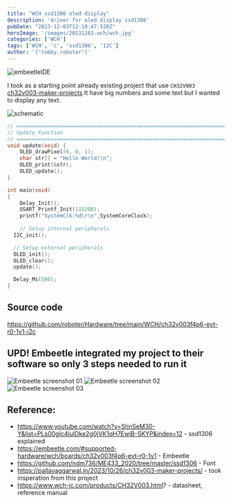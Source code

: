 ```yaml
---
title: "WCH ssd1306 oled display"
description: 'driver for oled display ssd1306'
pubDate: "2023-12-03T12:10:47.520Z"
heroImage: '/images/20231203-wch/wch.jpg'
categories: ['WCH']
tags: ['WCH', 'c', 'ssd1306', 'I2C']
author: '["robby.roboter"]'
---
```


![embeetleIDE](/images/20231203-wch/embeetle.png)

I took as a starting point already existing project that use `CH32V003`
[ch32v003-maker-projects](https://pallavaggarwal.in/2023/10/26/ch32v003-maker-projects/)
It have big numbers and some text but I wanted to display any text.


![schematic](/images/20231203-wch/schematic.svg)

```c
// ===================================================================================
// Update Function
// ===================================================================================
void update(void) {
	OLED_drawPixel(0, 0, 1);
	char str[] = "Hello World!\n";
	OLED_print(&str);
	OLED_update();
}

int main(void)
{
	Delay_Init();
	USART_Printf_Init(115200);
	printf("SystemClk:%d\r\n",SystemCoreClock);
	
	// Setup internal peripherals
  I2C_init();

  // Setup external peripherals
  OLED_init();
  OLED_clear();
  update();

  Delay_Ms(500);
}

```
## Source code
https://github.com/roboter/Hardware/tree/main/WCH/ch32v003f4p6-evt-r0-1v1-i2c

## UPD! Embeetle integrated my project to their software so only 3 steps needed to run it

![Embeetle screenshot 01](/images/20231203-wch/screenshot_01.png)
![Embeetle screenshot 02](/images/20231203-wch/screenshot_02.png)
![Embeetle screenshot 03](/images/20231203-wch/screenshot_03.png)


## Reference: 
* https://www.youtube.com/watch?v=StjnSeM30-Y&list=PLs00gIc4luIDke2g0jVK1qH7EwiB-SKYP&index=12 - ssd1306 explained
* https://embeetle.com/#supported-hardware/wch/boards/ch32v003f4p6-evt-r0-1v1 - Embeetle
* https://github.com/ndm736/ME433_2020/tree/master/ssd1306  - Font
* https://pallavaggarwal.in/2023/10/26/ch32v003-maker-projects/ - took insperation from this project
* https://www.wch-ic.com/products/CH32V003.html? - datasheet, reference manual
